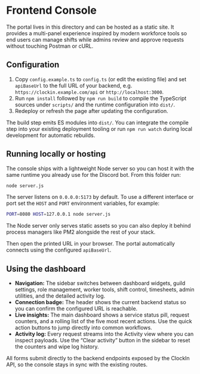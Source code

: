 # Frontend Console

The portal lives in this directory and can be hosted as a static site. It
provides a multi-panel experience inspired by modern workforce tools so end
users can manage shifts while admins review and approve requests without
touching Postman or cURL.

## Configuration

1. Copy `config.example.ts` to `config.ts` (or edit the existing file) and set
   `apiBaseUrl` to the full URL of your backend, e.g.
   `https://clockin.example.com/api` or `http://localhost:3000`.
2. Run `npm install` followed by `npm run build` to compile the TypeScript
   sources under `scripts/` and the runtime configuration into `dist/`.
3. Redeploy or refresh the page after updating the configuration.

The build step emits ES modules into `dist/`. You can integrate the compile
step into your existing deployment tooling or run `npm run watch` during local
development for automatic rebuilds.

## Running locally or hosting

The console ships with a lightweight Node server so you can host it with the
same runtime you already use for the Discord bot. From this folder run:

```bash
node server.js
```

The server listens on `0.0.0.0:5173` by default. To use a different interface
or port set the `HOST` and `PORT` environment variables, for example:

```bash
PORT=8080 HOST=127.0.0.1 node server.js
```

The Node server only serves static assets so you can also deploy it behind
process managers like PM2 alongside the rest of your stack.

Then open the printed URL in your browser. The portal automatically connects
using the configured `apiBaseUrl`.

## Using the dashboard

- **Navigation:** The sidebar switches between dashboard widgets, guild
  settings, role management, worker tools, shift control, timesheets, admin
  utilities, and the detailed activity log.
- **Connection badge:** The header shows the current backend status so you can
  confirm the configured URL is reachable.
- **Live insights:** The main dashboard shows a service status pill, request
  counters, and a rolling list of the five most recent actions. Use the quick
  action buttons to jump directly into common workflows.
- **Activity log:** Every request streams into the Activity view where you can
  inspect payloads. Use the “Clear activity” button in the sidebar to reset the
  counters and wipe log history.

All forms submit directly to the backend endpoints exposed by the ClockIn API,
so the console stays in sync with the existing routes.
